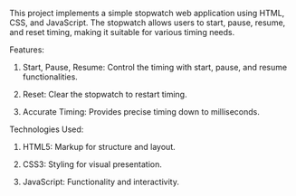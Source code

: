 This project implements a simple stopwatch web application using HTML, CSS, and JavaScript. The stopwatch allows users to start, pause, resume, and reset timing, making it suitable for various timing needs.

Features:

1. Start, Pause, Resume: Control the timing with start, pause, and resume functionalities.

2. Reset: Clear the stopwatch to restart timing.

3. Accurate Timing: Provides precise timing down to milliseconds.

Technologies Used:

1. HTML5: Markup for structure and layout.

2. CSS3: Styling for visual presentation.

3. JavaScript: Functionality and interactivity.
